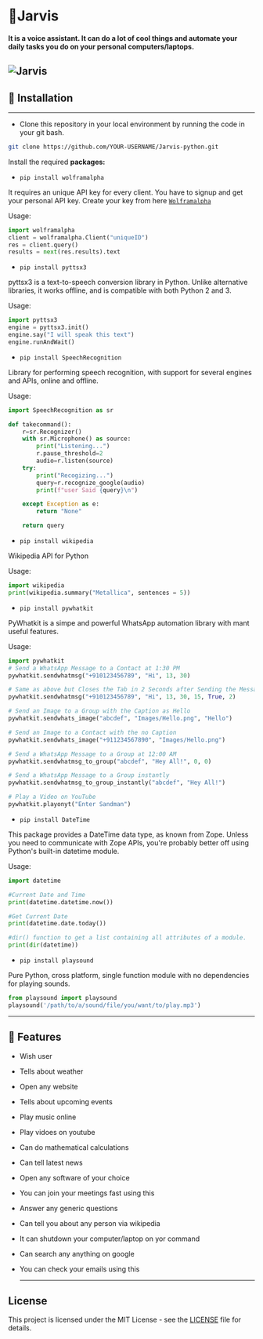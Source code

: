 # 🤖Jarvis

#### It is a voice assistant. It can do a lot of cool things and automate your daily tasks you do on your personal computers/laptops.

![Jarvis](https://wallpapercave.com/wp/wp1913282.jpg)
  ---

## 📃 Installation
---
* Clone this repository in your local environment by running the code in your git bash.
  
```bash
git clone https://github.com/YOUR-USERNAME/Jarvis-python.git
```

Install the required **packages:**

* `pip install wolframalpha`

It requires an unique API key for every client. You have to signup and get your personal API key. Create your key from here [`Wolframalpha`](https://developer.wolframalpha.com/portal/myapps/)

Usage:

```python
import wolframalpha
client = wolframalpha.Client("uniqueID")
res = client.query()
results = next(res.results).text
```


* `pip install pyttsx3`

pyttsx3 is a text-to-speech conversion library in Python. Unlike alternative libraries, it works offline, and is compatible with both Python 2 and 3.

Usage:

``` python
import pyttsx3
engine = pyttsx3.init()
engine.say("I will speak this text")
engine.runAndWait()
```

* `pip install SpeechRecognition`

Library for performing speech recognition, with support for several engines and APIs, online and offline.

Usage:
``` python
import SpeechRecognition as sr

def takecommand():                   
    r=sr.Recognizer()
    with sr.Microphone() as source:
        print("Listening...")
        r.pause_threshold=2
        audio=r.listen(source)
    try:
        print("Recogizing...")
        query=r.recognize_google(audio)
        print(f"user Said {query}\n")

    except Exception as e:
        return "None"

    return query
```

* `pip install wikipedia`
  
Wikipedia API for Python

Usage:

```python
import wikipedia
print(wikipedia.summary("Metallica", sentences = 5))
```

* `pip install pywhatkit`
  
PyWhatkit is a simpe and powerful WhatsApp automation library with mant useful features.

Usage:

```python
import pywhatkit
# Send a WhatsApp Message to a Contact at 1:30 PM
pywhatkit.sendwhatmsg("+910123456789", "Hi", 13, 30)

# Same as above but Closes the Tab in 2 Seconds after Sending the Message
pywhatkit.sendwhatmsg("+910123456789", "Hi", 13, 30, 15, True, 2)

# Send an Image to a Group with the Caption as Hello
pywhatkit.sendwhats_image("abcdef", "Images/Hello.png", "Hello")

# Send an Image to a Contact with the no Caption
pywhatkit.sendwhats_image("+911234567890", "Images/Hello.png")

# Send a WhatsApp Message to a Group at 12:00 AM
pywhatkit.sendwhatmsg_to_group("abcdef", "Hey All!", 0, 0)

# Send a WhatsApp Message to a Group instantly
pywhatkit.sendwhatmsg_to_group_instantly("abcdef", "Hey All!")

# Play a Video on YouTube
pywhatkit.playonyt("Enter Sandman")
```

* `pip install DateTime`

This package provides a DateTime data type, as known from Zope. Unless you need to communicate with Zope APIs, you're probably better off using Python's built-in datetime module.

Usage:
```python
import datetime

#Current Date and Time
print(datetime.datetime.now())

#Get Current Date
print(datetime.date.today())

#dir() function to get a list containing all attributes of a module.
print(dir(datetime))
```


* `pip install playsound`

Pure Python, cross platform, single function module with no dependencies for playing sounds.

```python
from playsound import playsound
playsound('/path/to/a/sound/file/you/want/to/play.mp3')
```
---
## 🏹 Features
- Wish user
- Tells about weather
- Open any website
- Tells about upcoming events
- Play music online
- Play vidoes on youtube
- Can do mathematical calculations
- Can tell latest news
- Open any software of your choice
- You can join your meetings fast using this
- Answer any generic questions
- Can tell you about any person via wikipedia
- It can shutdown your computer/laptop on yor command
- Can search any anything on google
- You can check your emails using this

  ---

## License

This project is licensed under the MIT License - see the [LICENSE](LICENSE) file for details.
